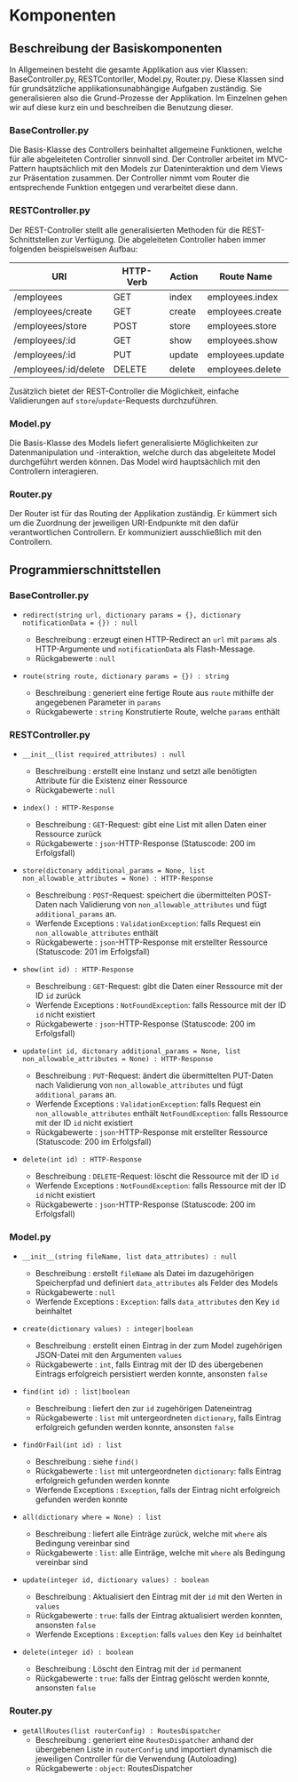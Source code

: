 # Komponenten
## Beschreibung der Basiskomponenten
In Allgemeinen besteht die gesamte Applikation aus vier Klassen: BaseController.py, RESTContorller, Model.py, Router.py. Diese 
Klassen sind für grundsätzliche applikationsunabhängige Aufgaben zuständig. Sie generalisieren also die Grund-Prozesse 
der Applikation. Im Einzelnen gehen wir auf diese kurz ein und beschreiben die Benutzung dieser.

### BaseController.py
Die Basis-Klasse des Controllers beinhaltet allgemeine Funktionen, welche für alle abgeleiteten Controller sinnvoll sind.
Der Controller arbeitet im MVC-Pattern hauptsächlich mit den Models zur Dateninteraktion und dem Views zur Präsentation
zusammen. Der Controller nimmt vom Router die entsprechende Funktion entgegen und verarbeitet diese dann. 

### RESTController.py
Der REST-Controller stellt alle generalisierten Methoden für die REST-Schnittstellen zur Verfügung.
Die abgeleiteten Controller haben immer folgenden beispielsweisen Aufbau:

| URI | HTTP-Verb | Action | Route Name |
|-------|--------|----------|-----------|
| /employees | GET | index | employees.index |
| /employees/create | GET | create | employees.create |
| /employees/store | POST | store | employees.store |
| /employees/:id  | GET | show | employees.show |
| /employees/:id  | PUT | update | employees.update |
| /employees/:id/delete | DELETE | delete | employees.delete |

Zusätzlich bietet der REST-Controller die Möglichkeit, einfache Validierungen auf `store`/`update`-Requests durchzuführen.

### Model.py
Die Basis-Klasse des Models liefert generalisierte Möglichkeiten zur Datenmanipulation und -interaktion, welche durch
das abgeleitete Model durchgeführt werden können. Das Model wird hauptsächlich mit den Controllern interagieren. 

### Router.py
Der Router ist für das Routing der Applikation zuständig. Er kümmert sich um die Zuordnung der jeweiligen URI-Endpunkte
mit den dafür verantwortlichen Controllern. Er kommuniziert ausschließlich mit den Controllern.

## Programmierschnittstellen

### BaseController.py
* `redirect(string url, dictionary params = {}, dictionary notificationData = {}) : null`
    * Beschreibung
    : erzeugt einen HTTP-Redirect an `url` mit `params` als HTTP-Argumente und `notificationData` als Flash-Message. 
    * Rückgabewerte
    : `null`
    
* `route(string route, dictionary params = {}) : string`
    * Beschreibung
    : generiert eine fertige Route aus `route` mithilfe der angegebenen Parameter in `params`
    * Rückgabewerte
    : `string` Konstrutierte Route, welche `params` enthält
    
### RESTController.py
* `__init__(list required_attributes) : null`
    * Beschreibung
    : erstellt eine Instanz und setzt alle benötigten Attribute für die Existenz einer Ressource
    * Rückgabewerte
    : `null`
    
* `index() : HTTP-Response`
    * Beschreibung
    : `GET`-Request: gibt eine List mit allen Daten einer Ressource zurück
    * Rückgabewerte
    : `json`-HTTP-Response (Statuscode: 200 im Erfolgsfall)
    
* `store(dictonary additional_params = None, list non_allowable_attributes = None) : HTTP-Response`
    * Beschreibung
    : `POST`-Request: speichert die übermittelten POST-Daten nach Validierung von `non_allowable_attributes` und fügt 
    `additional_params` an.
    * Werfende Exceptions
    : `ValidationException`: falls Request ein `non_allowable_attributes` enthält
    * Rückgabewerte
    : `json`-HTTP-Response mit erstellter Ressource (Statuscode: 201 im Erfolgsfall)
    
* `show(int id) : HTTP-Response`
    * Beschreibung
    : `GET`-Request: gibt die Daten einer Ressource mit der ID `id` zurück
    * Werfende Exceptions
    : `NotFoundException`: falls Ressource mit der ID `id` nicht existiert
    * Rückgabewerte
    : `json`-HTTP-Response (Statuscode: 200 im Erfolgsfall)
    
* `update(int id, dictonary additional_params = None, list non_allowable_attributes = None) : HTTP-Response`
    * Beschreibung
    : `PUT`-Request: ändert die übermittelten PUT-Daten nach Validierung von `non_allowable_attributes` und fügt 
    `additional_params` an.
    * Werfende Exceptions
    : `ValidationException`: falls Request ein `non_allowable_attributes` enthält
      `NotFoundException`: falls Ressource mit der ID `id` nicht existiert
    * Rückgabewerte
    : `json`-HTTP-Response mit erstellter Ressource (Statuscode: 200 im Erfolgsfall)

* `delete(int id) : HTTP-Response`
    * Beschreibung
    : `DELETE`-Request: löscht die Ressource mit der ID `id`
    * Werfende Exceptions
    : `NotFoundException`: falls Ressource mit der ID `id` nicht existiert
    * Rückgabewerte
    : `json`-HTTP-Response (Statuscode: 200 im Erfolgsfall)
   
    
### Model.py
* `__init__(string fileName, list data_attributes) : null`
    * Beschreibung
    : erstellt `fileName` als Datei im dazugehörigen Speicherpfad und definiert `data_attributes` als Felder des Models
    * Rückgabewerte
    : `null`
    * Werfende Exceptions
    : `Exception`: falls `data_attributes` den Key `id` beinhaltet
    
* `create(dictionary values) : integer|boolean`
    * Beschreibung
    : erstellt einen Eintrag in der zum Model zugehörigen JSON-Datei mit den Argumenten `values`
    * Rückgabewerte
    : `int`, falls Eintrag mit der ID des übergebenen Eintrags erfolgreich persistiert werden konnte, ansonsten `false`
  
* `find(int id) : list|boolean`
    * Beschreibung
    : liefert den zur `id` zugehörigen Dateneintrag 
    * Rückgabewerte
    : `list` mit untergeordneten `dictionary`, falls Eintrag erfolgreich gefunden werden konnte, ansonsten `false` 
    
* `findOrFail(int id) : list`
    * Beschreibung
    : siehe `find()`
    * Rückgabewerte
    : `list` mit untergeordneten `dictionary`: falls Eintrag erfolgreich gefunden werden konnte
    * Werfende Exceptions
    : `Exception`, falls der Eintrag nicht erfolgreich gefunden werden konnte
      
* `all(dictionary where = None) : list`
    * Beschreibung
    : liefert alle Einträge zurück, welche mit `where` als Bedingung vereinbar sind
    * Rückgabewerte
    : `list`: alle Einträge, welche mit `where` als Bedingung vereinbar sind
    
* `update(integer id, dictionary values) : boolean`
    * Beschreibung
    : Aktualisiert den Eintrag mit der `id` mit den Werten in `values`
    * Rückgabewerte
    : `true`: falls der Eintrag aktualisiert werden konnten, ansonsten `false`
    * Werfende Exceptions
    : `Exception`: falls `values` den Key `id` beinhaltet
    
* `delete(integer id) : boolean`
    * Beschreibung
    : Löscht den Eintrag mit der `id` permanent
    * Rückgabewerte
    : `true`: falls der Eintrag gelöscht werden konnte, ansonsten `false`

### Router.py
* `getAllRoutes(list routerConfig) : RoutesDispatcher`
    * Beschreibung
    : generiert eine `RoutesDispatcher` anhand der übergebenen Liste in `routerConfig` und importiert dynamisch die 
      jeweiligen Controller für die Verwendung (Autoloading)
    * Rückgabewerte
    : `object`: RoutesDispatcher